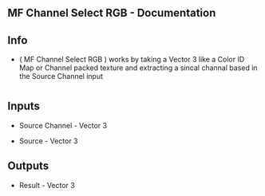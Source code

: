 ## MF Channel Select RGB - Documentation




## Info

* ( MF Channel Select RGB ) works by taking a Vector 3 like a Color ID Map or Channel packed texture and extracting a sincal channal based in the Source Channel input


#

## Inputs

* Source Channel - Vector 3

* Source - Vector 3


## Outputs

* Result - Vector 3


